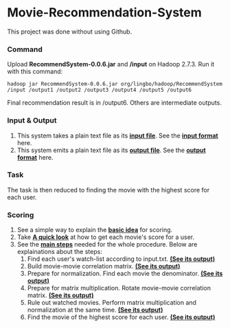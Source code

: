 # Movie-Recommendation-System

This project was done without using Github.
### Command
Upload **RecommendSystem-0.0.6.jar** and **/input** on Hadoop 2.7.3. Run it with this command:

    hadoop jar RecommendSystem-0.0.6.jar org/lingbo/hadoop/RecommendSystem /input /output1 /output2 /output3 /output4 /output5 /output6

Final recommendation result is in /output6. Others are intermediate outputs.
### Input & Output
1. This system takes a plain text file as its [**input file**](../master/input/input.txt). See the [**input format**](../master/docs/Input.pdf) here.
2. This system emits a plain text file as its [**output file**](../master/output/output6/part-r-00000). See the [**output format**](../master/docs/Output.pdf) here.
### Task
The task is then reduced to finding the movie with the highest score for each user.
### Scoring
1. See a simple way to explain the [**basic idea**](../master/docs/Basic%20Idea.pdf) for scoring.
2. Take [**A quick look**](../master/docs/Scoring%20Schema.pdf) at how to get each movie's score for a user.
3. See the [**main steps**](../master/docs/Main%20Steps.pdf) needed for the whole procedure. Below are explainations about the steps:
    1)  Find each user's watch-list according to input.txt. [**(See its output)**](../master/output/output1/part-r-00000)
    2)  Build movie-movie correlation matrix. [**(See its output)**](../master/output/output2/part-r-00000)
    3)  Prepare for normalization. Find each movie the denominator. [**(See its output)**](../master/output/output3/part-r-00000)
    4)  Prepare for matrix multiplication. Rotate movie-movie correlation matrix. [**(See its output)**](../master/output/output4/part-r-00000)
    5)  Rule out watched movies. Perform matrix multiplication and normalization at the same time. [**(See its output)**](../master/output/output5/part-r-00000)
    6)  Find the movie of the highest score for each user. [**(See its output)**](../master/output/output6/part-r-00000)
